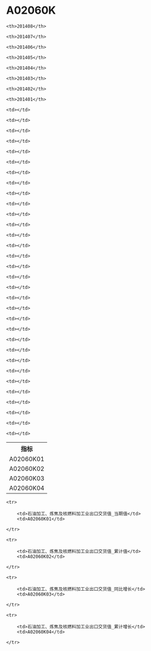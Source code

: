 A02060K
======


<table>

<tr>
    <th>指标</th>
    
    <th>201408</th>
    
    <th>201407</th>
    
    <th>201406</th>
    
    <th>201405</th>
    
    <th>201404</th>
    
    <th>201403</th>
    
    <th>201402</th>
    
    <th>201401</th>
    
</tr>


<tr>
    <td>A02060K01</td>
    
    <td></td>
    
    <td></td>
    
    <td></td>
    
    <td></td>
    
    <td></td>
    
    <td></td>
    
    <td></td>
    
    <td></td>
    

</tr>

<tr>
    <td>A02060K02</td>
    
    <td></td>
    
    <td></td>
    
    <td></td>
    
    <td></td>
    
    <td></td>
    
    <td></td>
    
    <td></td>
    
    <td></td>
    

</tr>

<tr>
    <td>A02060K03</td>
    
    <td></td>
    
    <td></td>
    
    <td></td>
    
    <td></td>
    
    <td></td>
    
    <td></td>
    
    <td></td>
    
    <td></td>
    

</tr>

<tr>
    <td>A02060K04</td>
    
    <td></td>
    
    <td></td>
    
    <td></td>
    
    <td></td>
    
    <td></td>
    
    <td></td>
    
    <td></td>
    
    <td></td>
    

</tr>


</table>

<table>
    
    <tr>

        <td>石油加工、炼焦及核燃料加工业出口交货值_当期值</td>
        <td>A02060K01</td>

    </tr>
    
    <tr>

        <td>石油加工、炼焦及核燃料加工业出口交货值_累计值</td>
        <td>A02060K02</td>

    </tr>
    
    <tr>

        <td>石油加工、炼焦及核燃料加工业出口交货值_同比增长</td>
        <td>A02060K03</td>

    </tr>
    
    <tr>

        <td>石油加工、炼焦及核燃料加工业出口交货值_累计增长</td>
        <td>A02060K04</td>

    </tr>
    
</table>